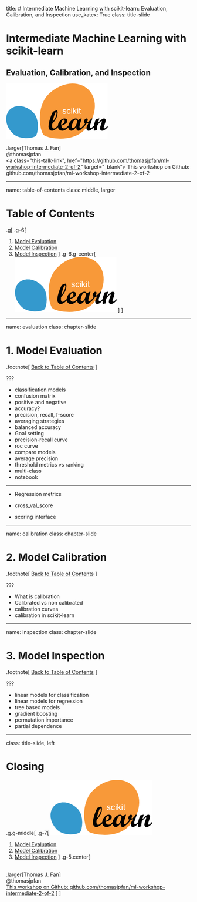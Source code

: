 title: # Intermediate Machine Learning with scikit-learn: Evaluation, Calibration, and Inspection
use_katex: True
class: title-slide

# Intermediate Machine Learning with scikit-learn
## Evaluation, Calibration, and Inspection

![](images/scikit-learn-logo-notext.png)

.larger[Thomas J. Fan]<br>
@thomasjpfan<br>
<a href="https://www.github.com/thomasjpfan" target="_blank"><span class="icon icon-github icon-left"></span></a>
<a href="https://www.twitter.com/thomasjpfan" target="_blank"><span class="icon icon-twitter"></span></a>
<a class="this-talk-link", href="https://github.com/thomasjpfan/ml-workshop-intermediate-2-of-2" target="_blank">
This workshop on Github: github.com/thomasjpfan/ml-workshop-intermediate-2-of-2</a>

---

name: table-of-contents
class: middle, larger

# Table of Contents
.g[
.g-6[
1. [Model Evaluation](#evaluation)
1. [Model Calibration](#calibration)
1. [Model Inspection](#inspection)
]
.g-6.g-center[
![](images/scikit-learn-logo-notext.png)
]
]

---

name: evaluation
class: chapter-slide

# 1. Model Evaluation

.footnote[
[Back to Table of Contents](#table-of-contents)
]

???

- classification models
- confusion matrix
- positive and negative
- accuracy?
- precision, recall, f-score
- averaging strategies
- balanced accuracy
- Goal setting
- precision-recall curve
- roc curve
- compare models
- average precision
- threshold metrics vs ranking
- multi-class
- notebook

---

- Regression metrics
- cross_val_score

- scoring interface

---

name: calibration
class: chapter-slide

# 2. Model Calibration

.footnote[
[Back to Table of Contents](#table-of-contents)
]

???

- What is calibration
- Calibrated vs non calibrated
- calibration curves
- calibration in scikit-learn


---

name: inspection
class: chapter-slide

# 3. Model Inspection

.footnote[
[Back to Table of Contents](#table-of-contents)
]

???

- linear models for classification
- linear models for regression
- tree based models
- gradient boosting
- permutation importance
- partial dependence

---

class: title-slide, left

# Closing

.g.g-middle[
.g-7[
![:scale 30%](images/scikit-learn-logo-notext.png)
1. [Model Evaluation](#evaluation)
1. [Model Calibration](#calibration)
1. [Model Inspection](#inspection)
]
.g-5.center[
<br>
.larger[Thomas J. Fan]<br>
@thomasjpfan<br>
<a href="https://www.github.com/thomasjpfan" target="_blank"><span class="icon icon-github icon-left"></span></a>
<a href="https://www.twitter.com/thomasjpfan" target="_blank"><span class="icon icon-twitter"></span></a>
<a class="this-talk-link", href="https://github.com/thomasjpfan/ml-workshop-intermediate-2-of-2" target="_blank">
This workshop on Github: github.com/thomasjpfan/ml-workshop-intermediate-2-of-2</a>
]
]

